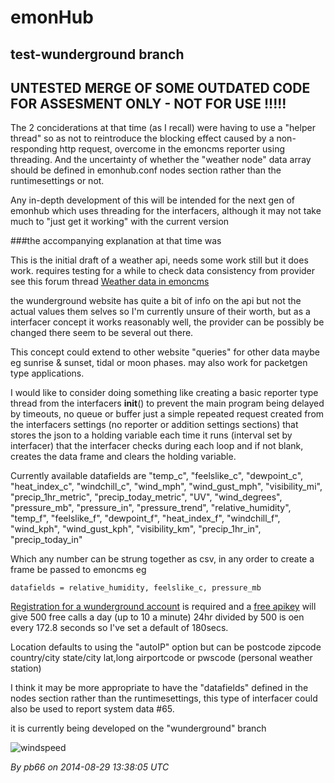 emonHub
=======

test-wunderground branch
------------------

## UNTESTED MERGE OF SOME OUTDATED CODE FOR ASSESMENT ONLY - NOT FOR USE !!!!!

The 2 conciderations at that time (as I recall) were having to use a "helper thread" so as not to reintroduce the blocking effect caused by a non-responding http request, overcome in the emoncms reporter using threading. And the uncertainty of whether the "weather node" data array should be defined in emonhub.conf nodes section rather than the runtimesettings or not.

Any in-depth development of this will be intended for the next gen of emonhub which uses threading for the interfacers, although it may not take much to "just get it working" with the current version

###the accompanying explanation at that time was

This is the initial draft of a weather api, needs some work still but it does work. requires testing for a while to check data consistency from provider see this forum thread [Weather data in emoncms](http://openenergymonitor.org/emon/node/5633)

the wunderground website has quite a bit of info on the api but not the actual values them selves so I'm currently unsure of their worth, but as a interfacer concept it works reasonably well, the provider can be possibly be changed there seem to be several out there.

This concept could extend to other website "queries" for other data maybe eg sunrise & sunset, tidal or moon phases. may also work for packetgen type applications.

I would like to consider doing something like creating a basic reporter type thread from the interfacers __init__() to prevent the main program being delayed by timeouts, no queue or buffer just a simple repeated request created from the interfacers settings (no reporter or addition settings sections) that stores the json to a holding variable each time it runs (interval set by interfacer) that the interfacer checks during each loop and if not blank, creates the data frame and clears the holding variable.

Currently available datafields are "temp_c", "feelslike_c", "dewpoint_c", "heat_index_c", "windchill_c", "wind_mph", "wind_gust_mph", "visibility_mi", "precip_1hr_metric", "precip_today_metric", "UV", "wind_degrees", "pressure_mb", "pressure_in", "pressure_trend", "relative_humidity", "temp_f", "feelslike_f", "dewpoint_f", "heat_index_f", "windchill_f", "wind_kph", "wind_gust_kph", "visibility_km", "precip_1hr_in", "precip_today_in"

Which any number can be strung together as csv, in any order to create a frame be passed to emoncms eg

    datafields = relative_humidity, feelslike_c, pressure_mb

[Registration for a wunderground account](http://www.wunderground.com/weather/api/d/login.html) is required and a [free apikey](http://www.wunderground.com/weather/api/d/pricing.html) will give 500 free calls a day (up to 10 a minute) 24hr divided by 500 is oen every 172.8 seconds so I've set a default of 180secs.

Location defaults to using the "autoIP" option but can be postcode zipcode country/city state/city lat,long airportcode or pwscode (personal weather station)

I think it may be more appropriate to have the "datafields" defined in the nodes section rather than the runtimesettings, this type of interfacer could also be used to report system data #65.

it is currently being developed on the "wunderground" branch 

![windspeed](https://cloud.githubusercontent.com/assets/5606042/4090807/a26a845a-2f81-11e4-9270-f73fa6dc7259.png)

*By pb66 on 2014-08-29 13:38:05 UTC*



